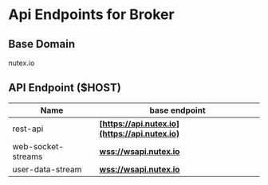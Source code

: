 # Api Endpoints for Broker

## Base Domain

nutex.io

## API Endpoint ($HOST)

| Name               | base endpoint                                    |
| ------------------ | ------------------------------------------------ |
| rest-api           | **[https://api.nutex.io](https://api.nutex.io)** |
| web-socket-streams | **[wss://wsapi.nutex.io](wss://wsapi.nutex.io)** |
| user-data-stream   | **[wss://wsapi.nutex.io](wss://wsapi.nutex.io)** |
